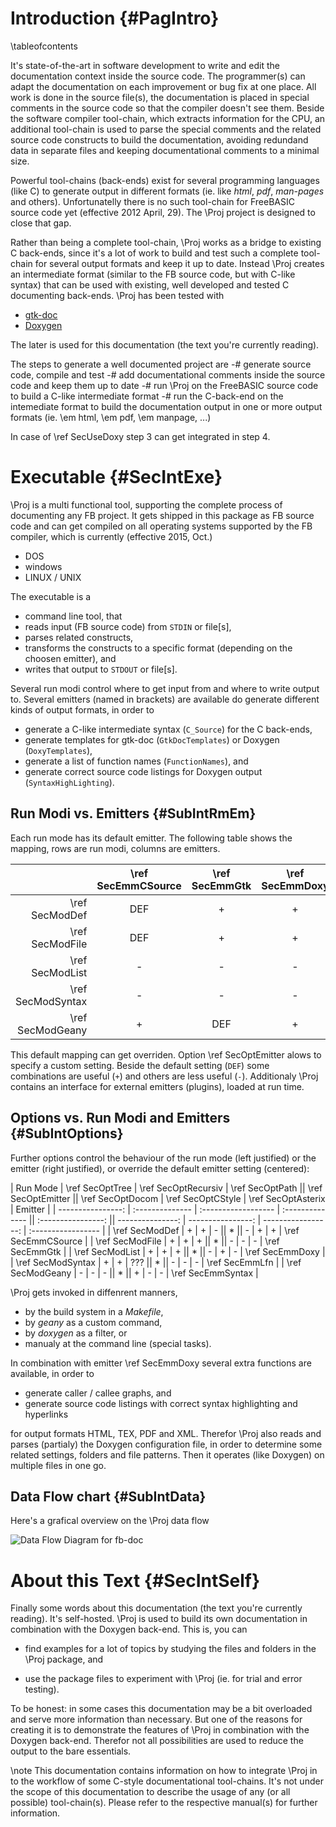 Introduction  {#PagIntro}
============
\tableofcontents

It's state-of-the-art in software development to write and edit the
documentation context inside the source code. The programmer(s) can
adapt the documentation on each improvement or bug fix at one place.
All work is done in the source file(s), the documentation is placed in
special comments in the source code so that the compiler doesn't see
them. Beside the software compiler tool-chain, which extracts
information for the CPU, an additional tool-chain is used to parse the
special comments and the related source code constructs to build the
documentation, avoiding redundand data in separate files and keeping
documentational comments to a minimal size.

Powerful tool-chains (back-ends) exist for several programming
languages (like C) to generate output in different formats (ie. like
*html*, *pdf*, *man-pages* and others). Unfortunatelly there is no such
tool-chain for FreeBASIC source code yet (effective 2012 April, 29).
The \Proj project is designed to close that gap.

Rather than being a complete tool-chain, \Proj works as a bridge
to existing C back-ends, since it's a lot of work to build and test
such a complete tool-chain for several output formats and keep it up to
date. Instead \Proj creates an intermediate format (similar to the FB
source code, but with C-like syntax) that can be used with existing,
well developed and tested C documenting back-ends. \Proj has been
tested with

- [gtk-doc](http://developer.gnome.org/gtk-doc-manual/stable/index.html)
- [Doxygen](http://www.doxygen.org/)

The later is used for this documentation (the text you're currently
reading).

The steps to generate a well documented project are
-# generate source code, compile and test
-# add documentational comments inside the source code and keep them up
   to date
-# run \Proj on the FreeBASIC source code to build a C-like
   intermediate format
-# run the C-back-end on the intemediate format to build the
   documentation output in one or more output formats (ie. \em html,
   \em pdf, \em manpage, ...)

In case of \ref SecUseDoxy step 3 can get integrated in step 4.


# Executable  {#SecIntExe}

\Proj is a multi functional tool, supporting the complete process of
documenting any FB project. It gets shipped in this package as FB
source code and can get compiled on all operating systems supported by
the FB compiler, which is currently (effective 2015, Oct.)

- DOS
- windows
- LINUX / UNIX

The executable is a

- command line tool, that
- reads input (FB source code) from `STDIN` or file[s],
- parses related constructs,
- transforms the constructs to a specific format (depending on the choosen emitter), and
- writes that output to `STDOUT` or file[s].

Several run modi control where to get input from and where to write
output to. Several emitters (named in brackets) are available do
generate different kinds of output formats, in order to

- generate a C-like intermediate syntax (`C_Source`) for the C back-ends,
- generate templates for gtk-doc (`GtkDocTemplates`) or Doxygen (`DoxyTemplates`),
- generate a list of function names (`FunctionNames`), and
- generate correct source code listings for Doxygen output (`SyntaxHighLighting`).


## Run Modi vs. Emitters  {#SubIntRmEm}

Each run mode has its default emitter. The following table shows the
mapping, rows are run modi, columns are emitters.

|                   | \ref SecEmmCSource | \ref SecEmmGtk | \ref SecEmmDoxy | \ref SecEmmLfn | \ref SecEmmSyntax |
| ----------------: | :----------------: | :------------: | :-------------: | :------------: | :---------------: |
| \ref SecModDef    |        DEF         |        +       |        +        |        +       |          +        |
| \ref SecModFile   |        DEF         |        +       |        +        |        +       |          +        |
| \ref SecModList   |         -          |        -       |        -        |       DEF      |          -        |
| \ref SecModSyntax |         -          |        -       |        -        |        -       |         DEF       |
| \ref SecModGeany  |         +          |       DEF      |        +        |        +       |          +        |

This default mapping can get overriden. Option \ref SecOptEmitter alows
to specify a custom setting. Beside the default setting (`DEF`) some
combinations are useful (`+`) and others are less useful (`-`).
Additionaly \Proj contains an interface for external emitters
(plugins), loaded at run time.


## Options vs. Run Modi and Emitters  {#SubIntOptions}

Further options control the behaviour of the run mode (left justified)
or the emitter (right justified), or override the default emitter
setting (centered):

|  Run Mode         | \ref SecOptTree | \ref SecOptRecursiv | \ref SecOptPath || \ref SecOptEmitter || \ref SecOptDocom | \ref SecOptCStyle | \ref SecOptAsterix | Emitter            |
| ----------------: | :-------------- | :------------------ | :-------------- || :----------------: || ---------------: | ----------------: | -----------------: | :----------------- |
| \ref SecModDef    |        +        |          +          |         -       ||          *         ||        -         |         +         |          +         | \ref SecEmmCSource |
| \ref SecModFile   |        +        |          +          |         +       ||          *         ||        -         |         -         |          -         | \ref SecEmmGtk     |
| \ref SecModList   |        +        |          +          |         +       ||          *         ||        -         |         +         |          -         | \ref SecEmmDoxy    |
| \ref SecModSyntax |        +        |          +          |        ???      ||          *         ||        -         |         -         |          -         | \ref SecEmmLfn     |
| \ref SecModGeany  |        -        |          -          |         -       ||          *         ||        +         |         -         |          -         | \ref SecEmmSyntax  |

\Proj gets invoked in diffenrent manners,

- by the build system in a *Makefile*,
- by *geany* as a custom command,
- by *doxygen* as a filter, or
- manualy at the command line (special tasks).

In combination with emitter \ref SecEmmDoxy several extra functions are
available, in order to

- generate caller / callee graphs, and
- generate source code listings with correct syntax highlighting and hyperlinks

for output formats HTML, TEX, PDF and XML. Therefor \Proj also reads
and parses (partialy) the Doxygen configuration file, in order to
determine some related settings, folders and file patterns. Then it
operates (like Doxygen) on multiple files in one go.

## Data Flow chart  {#SubIntData}

Here's a grafical overview on the \Proj data flow

![Data Flow Diagram for fb-doc](Overview.png)


# About this Text  {#SecIntSelf}

Finally some words about this documentation (the text you're currently
reading). It's self-hosted. \Proj is used to build its own
documentation in combination with the Doxygen back-end. This is, you
can

- find examples for a lot of topics by studying the files and folders
  in the \Proj package, and

- use the package files to experiment with \Proj (ie. for trial and error testing).

To be honest: in some cases this documentation may be a bit overloaded
and serve more information than necessary. But one of the reasons for
creating it is to demonstrate the features of \Proj in combination with
the Doxygen back-end. Therefor not all possibilities are used to reduce
the output to the bare essentials.

\note This documentation contains information on how to integrate \Proj
      in to the workflow of some C-style documentational tool-chains.
      It's not under the scope of this documentation to describe the
      usage of any (or all possible) tool-chain(s). Please refer to the
      respective manual(s) for further information.
